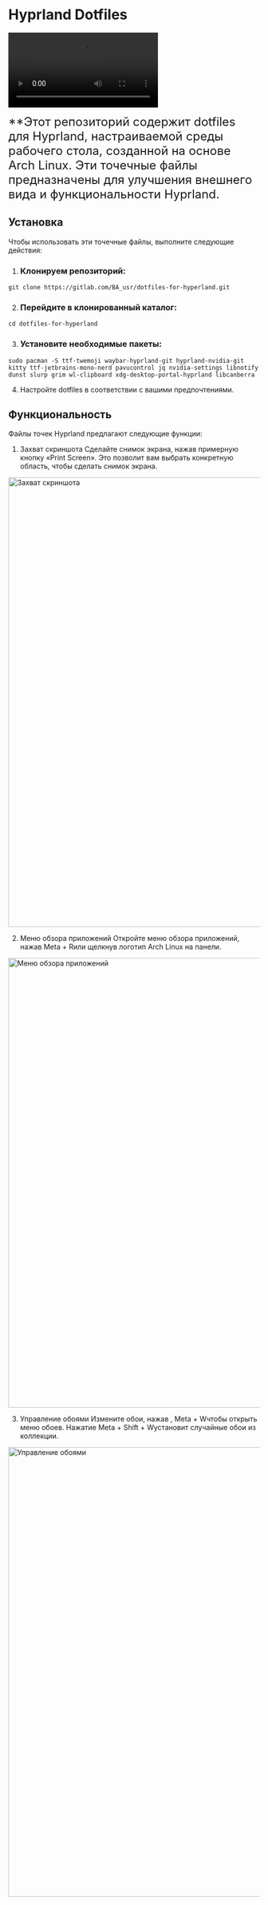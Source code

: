 # Hyprland Dotfiles

<video src="Media/rice.mp4" controls title="Title"></video>

<font size="5">**Этот репозиторий содержит dotfiles для Hyprland, настраиваемой среды рабочего стола, созданной на основе Arch Linux. Эти точечные файлы предназначены для улучшения внешнего вида и функциональности Hyprland.</font>

## Установка

Чтобы использовать эти точечные файлы, выполните следующие действия:

1. ### Клонируем репозиторий:

 ```git clone https://gitlab.com/BA_usr/dotfiles-for-hyperland.git```

2. ### Перейдите в клонированный каталог:

 ```cd dotfiles-for-hyperland```

3. ### Установите необходимые пакеты:

 ```sudo pacman -S ttf-twemoji waybar-hyprland-git hyprland-nvidia-git kitty ttf-jetbrains-mono-nerd pavucontrol jq nvidia-settings libnotify dunst slurp grim wl-clipboard xdg-desktop-portal-hyprland libcanberra```

4. Настройте dotfiles в соответствии с вашими предпочтениями.

## Функциональность

Файлы точек Hyprland предлагают следующие функции:

1. Захват скриншота
 Сделайте снимок экрана, нажав примерную кнопку «Print Screen». Это позволит вам выбрать конкретную область, чтобы сделать снимок экрана.
 <img src="Media/1.png" alt="Захват скриншота" width="900"/>

2. Меню обзора приложений
 Откройте меню обзора приложений, нажав Meta + Rили щелкнув логотип Arch Linux на панели.
 <img src="Media/2.png" alt="Меню обзора приложений" width="900"/>

3. Управление обоями
 Измените обои, нажав , Meta + Wчтобы открыть меню обоев. Нажатие Meta + Shift + Wустановит случайные обои из коллекции.
 <img src="Media/3.png" alt="Управление обоями" width="900"/>
